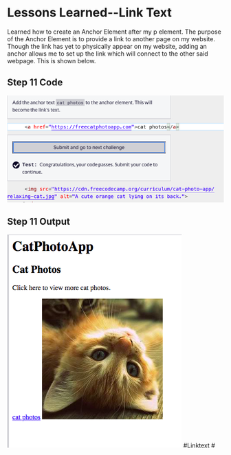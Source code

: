 <html>
  <body>
    <h1>Lessons Learned--Link Text</h1>
    <p>
      Learned how to create an Anchor Element after my p element. The purpose of 
      the Anchor Element is to provide a link to another page on my website.
      Though the link has yet to physically appear on my website, adding an
      anchor allows me to set up the link which will connect to the other said
      webpage. This is shown below.
    </p>
   <h2>Step 11 Code</h2>
   <img src="https://github.com/jennisa1/freeCodeCamp-Projects/blob/main/Cat%20Photo%20Album%20app/Images/Step%2011%20Code.png?raw=true" alt="Step 11 Code"> 
   <h2>Step 11 Output</h2>
   <img src="https://github.com/jennisa1/freeCodeCamp-Projects/blob/main/Cat%20Photo%20Album%20app/Images/Step%2011%20Output.png?raw=true" alt="Step 11 Output"> 
    #Linktext #
  </body>
  </html>
